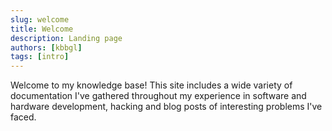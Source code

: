 ```yaml
---
slug: welcome
title: Welcome
description: Landing page
authors: [kbbgl]
tags: [intro]
---
```


Welcome to my knowledge base! This site includes a wide variety of documentation I've gathered throughout my experience in software and hardware development, hacking and blog posts of interesting problems I've faced. 